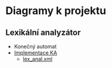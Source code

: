 # Diagramy k projektu

## Lexikální analyzátor
- Konečný automat
- [Implementace KA][online_lex_anal]
  - [lex_anal.xml][lex_anal]


[lex_anal]:lex_anal.xml
[online_lex_anal]:https://www.draw.io/?lightbox=1&highlight=0000ff&edit=_blank&layers=1&nav=1&title=lex_anal.xml#R%3Cmxfile%3E%3Cdiagram%20name%3D%2201-Start%22%20id%3D%22c4acf3e9-155e-7222-9cf6-157b1a14988f%22%3E7Z1Zb%2BM4EoB%2Fyz4YOzNAApHU%2Bdi5ehvoTDeQBWbmaaHYiq1t2crKco759UvZpGweSTtRUYpEBY2GTVOyRVZ9LBaryAk5Xz59LuL7xXU%2BS7IJdmZPE3IxwTgMMP2%2FKnjeFbiEFcyLdLYrQvuCm%2FTvhBU6rHSTzpK1ULHM86xM78XCab5aJdNSKIuLIn8Uq93lmfit9%2FE8UQpupnGmlv6RzsoFeyzP2Zf%2FK0nnC%2F7NyGGf3MbTH%2FMi36zY900wudv%2B7T5exvxerP56Ec%2Fyx4Micjkh50Wel7tXy6fzJKualjfb7rqrFz6tf3eRrMpjLmDd8hBnG%2FboN2VclOzHlc%2B8QehVtO3pm7PHRVomN%2FfxtPrkkfY%2BLVuUy4y%2BQ%2FTlPIvXVeM79HUW3ybZWd0i53mWF9vbkavtH62yLov8R93G2xsU8Sylv57XXuWr6mvv8lXJ5AS59L36oOzZH5KiTJ4OitiDf07yZVIWz7QK%2BxS70e6Sx30X8x5eHPQuL4uZUM3rO%2B0blr5gbftCO3tqk86oyLG3eVEu8nm%2BirPLfenZttWSGWvNg0amz1w8%2F3n45q%2Bq0qm3bVHaf58qHaBF06o30ikvvkozfovte9ag%2FvYuM34Ra3Fawuo7u3e8%2BavL%2F5uU5TMriDdlTov2z%2FA1z%2B%2FrrznsX6zpyOQpLetHoa%2F3T%2FJiF6%2FzTTGtiREyPsTFPGH13F1R1cKvCkKRZHGZPohKr%2Btmdun3PKU%2FpRYgEjLJYJTDRJKU3Q9lV%2B2FhTZ0%2FHxQ7b6qsH75ezxX%2FB7ke6JS%2F6Q%2BCT1JVne%2FYC%2B5dZscJcxBqFDjkyLeVAlLUWqLZJ3%2BHd9uK1QixR6b1vbOJt4FLYmzdL6qxJb2eEKV%2F6xS5pRi%2BRP7YJnOZlvVeBktDLfHEIMrpYKMemBhv1aAsw4lziniN2NtfsJu1FDEThAOhfv6RLxFfne3TsqJjKK3dShCSOk%2FCDzt9LgGFOohno6CEFERVHMJDkLHjjUIuYp%2B%2Ft5H%2FazFEkJBncgNmqkkqMoRpYuoGlxQ8Zku4uKXX5XuEpVtOEYYCqQxlE8BDowyhDRWmTzWvktTuKUwcu8ls8w5NMuO5aGr4SGvB2yUvdWWwh4SbSPiSBLTzDaq7YDew5f3YnP4nlD6BiEBtY9AYayOl9Pq0xX97w%2BVxIt8ebtZD4rCWLIyia9SODI1NSZmGDycqbHA4OOnxoFKYTMT4zcz2BGlzfVen8%2FK9cHns9EwkF0blRDEpgqPmyGak97EjDXQErt6Vb1x%2FmkltV3SIrV9I9QegEPzKDZrnJYBNJuP7Uruxey9O8%2BHwp9zSogv6tZJQxhysAbiXZEJOKru2S%2BrLF0l5%2FlymazsWNwh7s%2FZiLApOEZG4CiYtINxKhxv0EYtQBPEoPXQ2wxaN3Bery85LaT6jQ3gaCAOYy4hIAYwcjmcP4SPQp2jCBZvdWsrbd6oPZuXDyEj1kGxzr37h1yPPgTXUShxPXyd60p98jaue8DO6GggvmiueDBcD8JIaPUP5YpG6mQsXcfZ%2FSL%2BZfprxfngvPqHnf%2FYgXvZsvI0ZjzR8D6AMOMDM7w%2FjQJf8nPQx2QF35Mipb%2B00qrtHfo2GByHfB7UaRL5R%2Fs%2FuFT23f%2FBnaIgC3ah29D65feS46I88Q5AAUxKF16kD9%2BK601Wpta7PjQmch12AW4jj5FkjcCIVTDyaWgHkWRYUasvF3bokC%2BGK%2Fg8rONQhxyNDkGEJfEp7ri28j4d0oZjdmZdqDrUT%2BuCryo0ti7EOW8IYmW0YmSoMZs3ZZGu5p9ms%2B3kTJ6PDTRkk3jSnCzQ2BemQjZJC9FCw7UudIGZnZEx4uu1ffdOgYXdOKduRKR15w%2FlnFLXidL1LJ2npZZ%2FQ%2FRHyek4nmoXGlt%2BMJNDaM3UytPAz%2B8Kfkjjmt8sbymurJheeeL0KsBtmhBmkj6smV75Gj0CDyw%2BenqlGuW9nF5xoYQwIuhMRQ4za2ZEcFeuK93VFe8AY2OoVqGlsyzJA%2BVrPFDGEGkmuteSWZYm8aI7QEZqqHw%2FZ1mA0b04DGBnWfw2RtxOP8l1%2BIeKRAsmXoEmEMDUxMsbcx0a8VCT7IC6y3ZQfRi9NBg9MB5Wq%2F2ehwX1AjIY5ZzfyAQf1XSHy6fruPihKu0QZ9LSYn%2FAFy4FM9HTmIney715rC75pgKk7PBIEZ2h2BkYI1WPemko%2BmBhUOJCpQ%2BCRCRyNjAARPITg3GCz6w0GUONk9GUyeibCeGwhowak5F0R8aB7A%2FgGwrh4EzrARrVMU5A44mdYGwxh8o3lBprCxg1ObBcqDtYxOQRkL0nI1jiaBtkNDGLJuoYJ5DxNyvJGLW4DxaPohvJ%2BC4y8j2PBTJ2llOEHDUjpZdk5FIJsqlK7WOA3VRFv9gNu0OgOtCN6fdbOXdbJOSYW9SIkJqkS957XRASD4SQLynRR%2FQ3%2BibYqA51IhuJnf5GhDR7WRtjIx7Z2ISNWMNG1B0b1ajGfrKRMx7CekSOrzX0mhLSiL2oDm4iE73zlaVQDNUFamNQNJQsZgsUNYm0XLC7gOJAdqkLAPPFiB8aCfVGkvbBQFF36IlgKF7YyUTMM2rbYOJ45EkjJmpSaN3uNuhwBrLDWwCZ%2FuIEcqIKCBMl0JpIfnHVIU5yM%2FrxsgLfvLRnVi3u1ocIaS%2FlNhhTbhvBUpNy63aWCVPPH3sPS8BzK4nPg7JhHY1mVmHU0U6Px8wiPEq2pNui09EzE%2F9tS2KMq8mk7i7KMVSVq5%2BJMaDbYEa%2ByDVDiTFG1mXU4e57tlmrKmtBWkyoO%2F7DVFqMN%2B7f1wiLmrSY7mIcQ1WL%2BolFsODvFrFoZI6tpsdcpytLuRg5bXLRTOy3NVzUJcV0t2u6qkb95CJY6Ldz6vo%2BDAhl%2F6WRybSaC3NDRcsODEoHr0S%2BugBjLmvaTKC3NRjUpMB0F8YYqlrUSwxyoYQxD%2F0Axql4Ikf8YBMgVFNfvqzKi%2FTBShQix22ThWZCum1hIXfifoywxVBVpH6yECyie3uQMAwK5amxCRJycTo0CZNlOqWtqEYrDhOG4oCDEGoThniEYRMY6vJbcFcwjFRd6icMMRwMcUBgYCiaLGZOUefidLiv2LevlmBQDtqOUIsYNBO1bQ0GsQaDnUUoRqoW9RODkEHbbiBacw2dhmZtQqx04OX%2FNnFmJwix77cIwvGggkYg1KWvdLcPt6pH%2FQQhYKQ28YKGh8waXSn21HyVz0US01b%2B9yK2ZUIsR1%2B7be4vayb82hoA6nJVvM4AOJCTWnzI6GsXYyOWoJEJsZqc8jVZry1iobRS4rbpHER4PIWgEQx1x7%2FxinA03F5KmyF%2BPqjAmPWiO8vnMftcsjx2oO3VkRcQx5NkafcT3qvqCA8kuqfWGghaR0Eg0ho3ozUsndXw%2FSIpN4Vmm4nBnpgljaWeJhXG2JFZ9Y3HXMH3nRLj6I6JcbrbwZHgcbwF78%2BPMd56rjTe%2Bq8Pt3J9DwEPt4ZONbdb1vAgZM1n7%2BFkbfQqw8sauFelE1kLCDTXRgcevKyBp8J1I2shApa10T8CLmvDEDXXg8bauO8BuKjxbPWey1rIoufhZG1MJoeXNfBNNjqRtQhBy9qYoAsva8MYQyO2DwKYrLlm3KV2yxq4t7QTWUOODy1sY5oZuLDxZKG%2BCxufOMIJ27hwAC9sw1g4QNgBNtncceUAXtiGsXKAMDtqAU7YxqUDeGEDT83pRtiID%2BzPdce1A3hhA09%2F6EbYXGibzVG3cSmS%2ByQuv8br8nyh2RZpkJsJO3I7awKouPMMejNhhMws4NgTQKXZGAnckjl%2Bs3V1MxBZo7Ybd2PnLs7WiapfA41SRNIZuHwz90MV47Md%2BBjFFhYThqtgSLMxbT1ydKBieCBbTNRiCRGkjVzcMKcQNCy7FpqRg5KtEYmZhVgXrG0MhHxgHG2N96GQFwp70XYHQjPDmtW9WYOri%2F5UNw0Rznm5%2FHalcnKI8zHp7CscGjvbhb4t8rw8HOdoyy2u81lS1fg%2F%3C%2Fdiagram%3E%3Cdiagram%20id%3D%22a5ca31a9-7842-0f6c-e83b-9a48500d62fe%22%20name%3D%2202-CommentAndDiv%22%3E7V1tc5s4EP41nrv70Ax6w%2FAxcZJe59LrTXNz1%2FvUITaxuWLLg%2BW89NdXGAkjJDeOESYYPJ0OLOJNu8%2Fu6tGKDNBo%2FvQ%2BCZazj3QSxgPoTJ4G6HIAoTeE%2FP9U8JwJMBKCaRJNMhHYCm6j76EQOkK6jibhSmnIKI1ZtFSFY7pYhGOmyIIkoY9qs3saq3ddBtNQE9yOg1iX%2FhtN2CyTEg9v5b%2BH0XQm7uxBNztwF4y%2FTRO6XojbDSC63%2Fyyw%2FNAXkq852oWTOhjQYSuBmiUUMqyrfnTKIzTnpW9lp13veNo%2FthJuGD7nCC08hDEa%2FHmHxZxtAhHdD5PL5E9JHuW%2FcLP5irgOxePs4iFt8tgnB555EbAZTM2j%2Fke4JvTOFilOnD4dhzchfFF3jMjGtNkczl0vfnxJiuW0G95V28ukASTiD%2BCbL2gi%2FS293TBhLkAzPf1FxZ98BAmLHwqiEQHvA%2FpPGTJM28ij4Jhdoq0VbH7uFU8kPqaFZROhCwQtjbNr7ztcL4h%2Btzc%2F0jv4Qk3RLFLEzajU7oI4qut9GLTieFEdG6hz3kXJM9fUvkZkbv%2FiWMrFiTsPEUGF4xT5URjKb6O4rjYTPSvu7nGRJ4kFMAlor2T7UltpKf%2FHzL2LATBmlEu2r7DDaXL%2FDZFdcPX6HVF18lY9JUAHX%2FmacgUg0578ae6T8I4YNGDCvcqmsQ2Ndk2bW0tr2h3wgyfIpYf4tvbI4fq2LOtY3HqXzRKXZ70CzKGCbeQ%2BwV5heyRxElbQ%2BEaCJ4LzZZpg9Xu23jqbQCBqsf%2BeXOIcclKs%2FtvbTbvkL3MmGgB4U%2FNsLlfZaq9JuEq%2Bh7cbRqkehbvzFuTiwG55JIgjqaL1Ji5rkPuzy9S%2FxzxgHsuDsyjyWQDit3RQkTSfZwF3hEE8oxBPKwSdk3BwTmDrsxdDrUn2YTe369CNig7ldcpyNUUxD3DJTfE8SxIfv1NU5bqY04oasMSbpAhbAND2EYWwvawD9sVwranu3S3qbDtGeDEXQLfSnecq0836e5wlP6DbjBPAbO4Wy037%2BrGqR%2BcRA98c5puls69lk34UxRa6Rid0fndenVa%2BHTUrBo6WMcnNuDTs4BPv8vJ2F4YlJ6xCEKAmkKhfJoCDJOQrZNFh8IZUuCCfO8MDX0EHISxB4fEPV50A0Dr9j68vQJaSIeW9SHL3rrUGZ7zNib0YBeiDsnogeepuePg7eT30noUV7gMA3YTrNiI5%2FgixeD2lfAGnfGPjpruI4R0h0hATQ4Razq5jB4%2BJR%2FXMYu6RpeiIVE1YRh3DWuiSwHpI1OVyGQg06RtNxCaeiojO4odFVE5tXGUZK%2FnMipBykBmgMbYDPACnfGLjqkTpB4wKOHJ13MFv64I1VMPL0FGyuqevyEOPvMLPzXnz7HywnTOASk81NmMdo65%2FB3Ie%2FWY651zBtAQqKgcVBp0ySurWn1XuoCVIVnugbb67GTmT8jLfhWgmhyrzIn6POUwp2sgpSRNfvw8Beokx99%2FfL388I%2Ben3Qk50fEgKW6cn67xSrdw5Kp7qixuRPYcyLWlWk9Q91bmTon0rGJsLJjxHDY2ERYX%2BdRDVq%2BDi3Q2EyYodSjlaVt0ihtzIQhOcR7E1Nf0l76qS91wsVTPSL0fN0F1jX1hXQuo5NjX8%2FxVSUYwlBdQ1%2FU12NUCUOyfLcYhlBjYUg%2BTbcpeg%2BqcAKejqe6KHpU06KbIpgybJ0mnAwzXrgeSv%2B1SymGLlatSjzXrrUU5faEDEuGVG0xBdLrRlqZckrE2Eg5%2FXx6tETZV50IkJe1mpKinlyx7StkltRA6HWPoUynS8okjZU6yLKz1vtWyfhZGc6D8nQotOJc5WXytRx1uFpT7UoXy8E8UMqNTWPNuihPZLV%2BpXMBTybCio9sbGoI6%2BRNO32ktUIU58xxnJKPdO3kn6WstlRdZMVFSuvaxR2k1%2B4ie0AkqXIE9gDD3kFWcZBEd5D22YO9lanXobSyUk8apZVKPcch6tLdmjxkHeN13Fe22EYnaYwqx%2FrHSDpWDFEeCrgIKsUQRxwY4KOQJyeLLJl6KEwYbAxZOnnSzrhnlTzxzLXkb6I2Anv1wK8IvnZOWlX8vpgJmPZH7IdNZ3nq9BT0lempF9tjF5Wsrtp0Ftbrc9rpNSTTaMFrACJz77foNYhOAPWc6gZK8jN6x0idZG1WnzodljoZlq64pKnUicihdss5VbILQwc4QdeX4%2B5DvZ6c6qhj%2BR7RSZ6%2B4gpiOd92BM6U1MPKgEHrk9f9HKBhiUpzY0dyIp%2BIlUZpwwEOUWllbDVvmH%2FzyJhZ2nWOpo%2BwlD9i2QH36JdXpx%2BxIJX0y4wquUfT92Qbm3MnehlLv4iFY4eo%2BMJETz9qW8RC%2BqKWKgBzDQOw5gr%2F3BP5uoo0Siv5B5ZFLW%2BCdnLrITy6ku%2Bb8NYc4eHqhEcr8eZaJDwwUL%2FWDKuBT32avOxTPd8OMnUu5Orz5683V1%2B6k4mUMn0kPzh%2FDCrY7etTKnlGU31KY%2BtJXJ0J6eTYuUwtIqwjytLYme9u%2Fzhe5v%2B2f38QXf0A%3C%2Fdiagram%3E%3Cdiagram%20id%3D%22be0db20d-7c4d-f1b3-b34a-28f3ec5789cc%22%20name%3D%2203-ID%22%3E7Vlbb9sgGP01lrqHVcbYcfKYS7tN66ZKnbTtqaI2sVmJiTBpmv76gf3h2MWdst4ipY2qyhwuhnO%2B80GIh6eL20%2BSLPNvIqXcC%2Fz01sMzLwiGcaD%2FG2BTA2E8rIFMsrSG0Ba4YHcUQB%2FQFUtp2WmohOCKLbtgIoqCJqqDESnFuttsLnj3rUuSUQe4SAh30Z8sVXmNRsNwi3%2BmLMvhzcNgUFdckeQ6k2JVwOu8AM%2BrT129IHYoWGeZk1SsWxA%2B8fBUCqHqp8XtlHLDrGWt7nf6QG0zbUkLtUsHkOmG8BWs%2FMsMZqY2lgzdRfOuC5N1zhS9WJLE1Ky18hrL1YLrEtKPGSelId7Xz5xcUT5p6JgKLmQ1HD6tPrpJqaS4bvitBpAkZXrqtnUhCvPauSgUxAgKdRkmTaWitw8uHDV06iClYkGV3Ogm0CEEJSE%2BMeix3oqNLJa3hI4AIxBfWTPwlmT9ADz3c45dglMdfFAUUuUiEwXhJ1t0UnFIU%2BC2Rblertz8MvhxFAYW%2BG1qj%2F2KrAo4p5LpiVIJI5SKSDU2RtFAYmRjiYVPGbejV2VgflCNldpOII1GoL1fl6xOpvsfqtQGALJSQkPb5Z0JsWxe0w6E4EHFDU8dvUuxkglAEaQJIjOqOtG9Q1RIyoliN93RnyJy%2BFIityV%2BO0qicH9SRk6O1ATP9NSSnMijD47QXRkPJ2VGo07KRGjk5kzUkzPxM%2BTMwWvYCR2mnWLXTtH%2B3BQ7bmIl4cVqcZRoK%2FlePDV%2FgX%2Fp%2BioXi6tVeVCeuncMQUPUcw4ZuZ6Kn8FTw3dPPdpTo54tKt6fqUaOqX58vew5yR%2Fs1jTsnubjnuN839ZkE%2BFTuLfjvvvoET5C9st9y0ij%2FfnITqdlJEnVShZv1UkhHhzjeISRj8NwGMTR4PXOfCh4EWOhtq1qlx2isULXWHvcoBB2jDV21NVRq7qiSVqyO3JVNTCMLgUrVDWNaOJFM40QzrLCqKaXZG43Jib6WUL4GCoWLE2ryHjYeHBD9x9%2BgmtHmJnXXOd1qA3%2BaTT%2FOMD2tAdmg3jfmXwY%2B9yQ0moi5vNSS35fnWYKuwkWOoJdKMmKbJym1Un9jeTDxjVWI7%2FnhP5iGTB6P1o8PgP2fO%2FdZwYcOIb6fugZMOrnFqz0cfC0fNedkB3U7jTPmw3dWwtJl5SoM1KqaU6kubkwsK%2BkbvBWkiO%2BlxtHkZsbI%2FQsuVEXt7%2BK1Qpuf3jEJ38B%3C%2Fdiagram%3E%3Cdiagram%20id%3D%22c3ba51b9-6a0c-e2ff-eabc-e16de9a6e5de%22%20name%3D%2204-Number%22%3E7V1rb%2BM2Fv01BrofYoikJFIfJ4%2FZXUymHXSm2O6ngWIrtraOFchyJ%2BmvX8kiFfHhRyxRdEUOisKmZUXm5T2899xDcoJunl7%2BmcfPy8%2FZPFlNoDd%2FmaDbCYQEw%2FL%2FVcNr3eBjUjcs8nReN4G3hq%2FpXwlt9GjrNp0nG%2B7CIstWRfrMN86y9TqZFVxbnOfZD%2F6yx2zF%2F9XneJFIDV9n8Upu%2FU86L5Z1a0D8t%2FZ%2FJeliSf8ygWH9wUM8%2B2ORZ9s1%2FXMTiB53%2F%2BqPn2J2K%2Fo7N8t4nv1oNaG7CbrJs6yoXz293CSrqmdZr9Xf%2B7jn0%2Bax82RdnPIFVH%2Fhz3i1pb%2F85%2B3TQ5LTpyteWYeUXyv7vnxz%2FWOZFsnX53hWffKjtH7ZtiyeVuU7UL5crOJN1fle%2BXoVPySr66ZLbrJVlu9uhz7u%2FpWXbIo8%2B6Pp490N8nielo%2FPrl5n6%2BrPPmbrgo4T4Jfv6YMneZG87P3xoOnScqAm2VNS5K%2FlJfQLPjUCHaOI2vDHm8EBopcsW8YOaFtMx9iiufFbR5cvaF%2Br%2B92XO3heDkD6NsuLZbbI1vHq7q31eteHyZz2bavLy5%2Bbv%2F5etU8D9va%2F9LNNEefFh8ojyoZZZZt0xpo%2FpqtV%2BzLaveHuHnP2Jdr%2FZQu93qvfMWNUX%2F9fUhSvtCHeFlnZ9PYb7rPsufkzbWvDvWatOoMz6ibb5jPaRM1UPvEiKbhhfILp82QVF%2Bmf%2FN27WDLQZUnUNuWVN%2FV8wlq%2BJHlaPmiS0zvYYWRwuoP3buVQwsmyg2%2FLR5st4%2Fynf0hjgLfweCAz4CETgEDGTKDATNQDZmKHmWe7E5HdKTTnTUTypnQzTxdp8dNM4UrL7OlhuxmVG6GAdyOiCj0i2Y1wD24UaXEj0Hai2qdG6EZsCmr7ETHnRwxpW470QbJuOUoL3mh5skn%2Fih92F1Q9%2Bpyl62L3GMH1JLgtW%2BJVulhXVit%2FUhVlXFejPS3Tow%2F0g6d0Pt%2BNjP2ORvOed%2FgPTebok02aJKndtdFBv%2FKmMPLo3U7ubXq3L1UvtC7JHh83pY1FczR%2F9DQLAclCX4s8XS8%2BzOdKsBtp3NDYkiIe9BSIpytwANBFDudDnn9ZkKdgLEYOefXwPYR5IeCc6%2BqiENCXDDYr31avqjfe1MaAD7FJaoiAD%2BihKCyJ%2BLAMf8A%2F2fz945%2FMRIw95KvH7yH886OLQjzsYr465oM86EEF6GmL%2BYgDvfNBL1KAHjYIepHkUbfZtsIMycYjLFMhHPF%2BBFTBg6ZCVVOodLnT%2B%2F2IAaDu4GH31bIX4tfWBXSKlyc7Ng49ISYluD0w3nt9%2BaJ%2BgnOnTShTJWPP7Folf3VkAzyMuU6%2FIt0CnRf%2BNuyuPn%2BDXsIgNvj3JX531Rt8U%2F1X9lb7ExnWLUgJfQ8rUF1TSsgK5i46OgfVAxnV2WA3ER1BmWEZe0pYj98DwIkCxANnxwSRlb952IQ6YDOQrOmyxwofoQIfdWWPrDju8FG0bPKSFs1PKV%2B%2F%2FZJTkFNBprHxbjweRpgvUQUItIfM0et9HwpDrGM8LNNIN%2FG6znvv5OE5wsRXLBoGqqKhtsRXD4FkSeKrIJCQQcERlAmkb5%2B%2B%2F%2Fvnb9ZMpwFfIgwiBYekmk0ZPHfpfeQ4pPNdCSHFnBmZcyUEnDH7NaZBYh1BZ8xejQlMeqYsjcmTYpuvbZ3kwgBPEY4Q8JDvE4j906a8PhJI1OsCnzE6j4ZocG%2FdYipQrZhMvdY%2Fgcap%2FZnepROXg2QuZ%2BwljXrgH2DmvGYpKLPGpA9mDnH3vML893th5pAsvcmT5yQu7uNNcbOM80ldwyhnhHyrqGGMFHSRkKQDRZLOgLlvmPVlAbxFwgBMhIqsqoKkawGrSwPOn%2FwoU8hFjoHBNazseeylGqOArzYEIRrQl%2FRUYy3xJUU11teQUp9VUyA%2BL93y6bDaV1M4cn3nmoIvl4rHHpD6x0rFHgnVwWNXjY2g3EEaQlJfTjCcxqYdIQnSSZ%2F4Ux8AHPrYCwhpkHcIzY2vp6ZsCcorKsehhsrxycaUi7OWLWEXXQthxVYQ2nzJqfvP9yUWsuqOmE42plycHbt%2BrR6%2Fe33rypsSj%2FDxA%2BwnKBGJMh1RSSCzMlZK2KLQ5yEyGnC3nEAPQWMJRCpKe77BcIOxExZBZHDYt7xpiAQ5bj8SXz6q0SLxDeRCraX4KJBu3oAV2sBtwdgBHxWkGzOmEXyUeZBvn77f%2FvLb9b3MX4%2FVnXDER4whK7QOofELHLvRwZ0UctnAZLjhtlrs15i%2BSWx0QvZ%2BjYkNciWBzJVYpvETZzns%2B6ZEfqHTtZ%2FvWSxcvJQUm%2B2hZlFpNDy2%2FQD02DkOl7izHBtBTo8nFGZCPg3wFEVOXYK8cBApizdSSFRk1YHCbweDREeR9GtMhqZGjKmSith4hAGOhKqMFw0YMjqapINLqUQgBhdchU4EQoTzQIjCl3SJQEJHbHTwJRVLZTLWkIkNW6cnoaoJFeG7tiN29DAadogGWHTHTU8GuUIsMxpjFw3go4xGKMgWL4nQYAPI6QL4CB0OGaFjTQzG3x8C2dZfNEBim3%2BdCI4qxcClLNMJCU9zskXJfS27wfYtu8FHl93gSNiEFl4SFMtsieOWKy6Z55abKWsIbhk77qRDcKrgTrDBchuWuZO7X3%2F9fn%2F3uz3OBPlKNmJc%2FxB6LSyfwWnZku9A0BHgAVd8syTEQdk5Z9kq8uzIIA1MBiBNLDIl8E535f5t6bY16deaxOBZaex5LBbL8XktgBEyJZYjvfIqY%2FQeXQcDyTviCYEnAFhYBtrfFnhEpj5cIi3tVAmgqsqjK5Fm24a5Se4cNw0V0afJiEXelZDb6GUCryf7NoG5kv1thCKFgF%2FyHoFwSgIMfFj%2Ff0DFAtGzrsaO8iqTlnDRpcEzBYjMoIy9vFqP3wOkfgiJjjXZQDh3SbhBL4w%2FG162F1%2BbrWAYXKKjcKkrZYjc%2Bprz4ZLFJBzhT8zBJXse6wVeIe9fJIDG%2FAs6%2Fzrfv%2FzLCkcieVORsWsM6vF7SO0FmDtdhKggkrkQy%2FTiQioGPEja4DfgbpyRHg7EjlQsUogJIoNEfyRzIGNPxerxewj7IjYjXAb2yXoPl17tINA%2FBoHawj%2B3iWoHCFSwUZFBsX8k0xc2iXkQEd0KKRIpXXIe4Ll1M%2Be7UiP44FIpg4Ke5oGU4rgvq%2B3mc7rebuxwLGG7nUh1DDsTkvbvV46h6OJXCorCZJgOPPs4CjqEDwTqCAF4QYF6M2psVmbzK1NAGZwbitGBJy9EsUynHQpnIhGVVEZfZOcWnXSZgYg8AwFokCUHntvatG97AtW0N5g9ZRWGZRrfUFgtDRAhpkS%2BgK3UdirffS6kw1vUqhkM%2BIkTNHFN%2FzLf5mc5na8QvAgVLwQUm7LrEvoC4JazdHFVqJrtDJK8zRM5se9%2Bh%2BO1ghEGptS%2BAOjZSsQSVhgodgxpHMCM98nMyNjLzHQMj1Py2wwx24vSBPGRYhQdBU1tGQRwhEsX0FQocxoO0QxoysIPS3W%2FgeBknjHhLwBu69QOTsYaLygykdUfoy%2BsgcNn6F6c%2BhdATctZ%2Fv7pQKedBdXuiDQsyd199b17C2IhkgUe6Xdzweb32ysrF5P%2BEoyRIV05gFCLl1uS9EOFZAW8Y0D0P7VCWbMy%2BqS%2FHsOHptbLEpc3w8Yl8kLJp8Q%2BU8oV6FbYdAFCxTYjzTA3A4TyIhubZEiRuHE8QIrCujYdEnS6lS7epFitYTiskHUro8%2FY4bHtQy5NCgtlWsU6KSw75PbtOBpsKqJAmggUOzAQqWgSYLI0gGTiws7SgBS2e6GpRaFAcfKBTWEeQIL2v1lZOEiY1%2B8ZB2OEMdVBBoDF5kZgTHGUgWUSZCAs0SjtAY1JkLGrbXZxL1WmxDbSNuNechDulMWtDLLxOdXKXG3KYk2HHljiZcpzD0xulQ%2BIHIuPno8gR0%2BL9Nli2MvgIxQHGnz79P32l9%2Bu7%2BXofLTA5wvAFwbcDqUsqxwk2Oj3VAPrYFBV7Y1UrjoYDFq%2FRV9T1mDuFaCj7qVNTKHppAJLaohElSqbjTLs26iPjuEDUQb2PF6%2B1LEGsmcFBeRv0FNE4rb1q4MJCTUDRTamLwxxnEcHnGQRB08pmqyMsN3P9NrTs8mexOS6XfZE1le6pOTND4dK3sq3eZYV7bmu7Mnl52yeVFf8Hw%3D%3D%3C%2Fdiagram%3E%3Cdiagram%20id%3D%22ff232827-a5b5-4a10-5ba3-0933988b391f%22%20name%3D%2205-String%22%3E7V1tc6O2Fv41nrv9sBm9IcHHTZr03ulu29l05vZ%2B6hBDbO4S42KySfrrK4yEDZJf1iDLi8h0uiAjGevoeXR0ztHRBN88vf6Uh8v5pyyK0wkC0esE%2FzhBCAJE%2BT9lyVtV8h6CAFRFszyJxGObgvvk71jWFaXPSRSvGg8WWZYWybJZOM0Wi3haNMrCPM9emo89ZmnzW5fhLFYK7qdhqpb%2BN4mKeVXq%2BWRT%2Fu84mc3FN%2FvyFz%2BE0y%2BzPHteiK%2BbIPy4%2Fqs%2BfgplU%2BJ3ruZhlL1sFeHbCb7Js6yorp5eb%2BK07FzZa1W9ux2f1q%2Bdx4vimAqoqvA1TJ%2FFL799%2FRTmX8TbFW%2ByQ3g13vf85vplnhTx%2FTKclp%2B88AHAy%2BbFU8rvIL%2BcpeGq7HzAr9PwIU6v6y65ydIsXzeH79Z%2F%2FJFVkWdf6j5eN5CHUcJfXz69yBbl1z5mi0KME0j4vXjxOC%2Fi150%2FHtZdysdqnD3FRf7GHxEVsKghRimkDFcFLxuRQywkNd8StyfKQjHKZnXTm67mF6K39T2P1S6O%2BBAUt1lezLNZtgjT203p9boX40j07lan8x%2Bcv%2F1Rll958vZ%2F4rNVEebFhxITvGBaSieZyuK7JE23HxMdTNdtRLKSkAAvEc%2BD6k6Ko6z%2B%2F7go3kRB%2BFxkvGjzGz5m2bL%2Bmm15o52CLTujIdZV9pxPRZFAIX%2FjWSxEQo8Wfh6nYZF8bbbeRZJEwdCU35ZX5Q34lyLofJ49PTyvBoUlQptY8pGKpSBQoURpdwF4I5ROhhJVoYTsQYlqoIR%2F5G82nYf5ux9UJDWkOCA0tWYm5qEr32OQoPX%2F5cS1PU9BzTyFe5in2Aiuk8EVqOAiRw%2BF3sHlK%2BD6RZEtH7JFU2R5vEr%2BDh%2FWD5T9ucySRbF%2BC%2B964vE57jpMk9milBn%2FRTHHxXU59BOuS38QHzwlUbQeF7tRJ5TkbwCT0PzFm2006u2eZXtBBq5wvVI5urNFa7%2BVvbD1SPb4uOIibkuj%2FtKjBBSoyvjnz39%2BvP3DWd4LELPFe7LdkfhOID6IVOaDFqkPwlGY%2FQqTWRSmarTI4%2BI5X7hKkwhQ%2FwqzAEOACfERI2ekydGO0QFZGkNGYBFYqiUjj5dxWHwMV8UNX4EJswZ%2F4Zw%2F4ArapGZZow1ozIQeNIQvM8YNuI2uCmxDxBdT8WVTC1HNGx8U6Q5rBVYN371LMNxU%2BSeXsx6Tw2dLXvdFnixmKiQH6B2plebapKtbfplyj8jB5GbfexQ1%2B55KO%2FlZ%2Bn5cLZ0%2B5yDNasmmd0q%2Bzy731MS7UTW5ATqoPL%2BpxkGfBgqkTHmo%2BvX2DhE1Oj%2BUTp%2FoiJp1Vd4L4dvWA0Kh6qYsSMXSLGkCd8RPjod4X%2BJvKZPS2hK0mINR2BosVZMnD52zOLAdGjrYszjfjj5sMeGylg7LiGfLmTN6sbsgTOPGxr5FhKmO7KGbUQ56shGml2Q50biyf%2F%2F5z%2FvfP%2F%2Fnl58cIkDSIEAEAtAgwPPxHx6d2afzH9at6C26afBonulXmMSieUa%2Bj7vObIUmIQW2vNnYjDfbDW%2BbXHU1eBJZhJbqzh66nliN3%2B%2FU3SbHz7bLZxlPkzCtYg8c8PvwJXJTPD5jKvsZ25JER8XidPbzL4z9VOf10MO9q%2FG7j%2F28pqrx%2FqLoTzVrNB11iP71XO4LvVZVwyH661jQpMKAqQZDU%2F46HPTJhANkO%2BmcaSyjLIZWETVcZPBsFxxgO8RkcO5F8JscMkpEz4coejd1xy9CcEvHYzodz9QKlyAzOt73v8KNX5OiXqzza6mrHsOGmjhuEx6Sk9zXntRC64lUBL7c7apAWbcKCADSGpPdHOTSVO4Qu1c43Uki70tlFrfkhLqxvYz79LSt9jsXHMiZcPvrXXnLbsr%2FEA2fSrpfPKyW626laSnoKPnKL2flZavuR%2FkIf42tp9QZZoBqM2mLz%2FfUMDeINHqzj3uYXcZUDDtml2NmEV0QlEU%2FE1EjWcbtQOVSo70fiKoLU2P7gYihSBYX8KVLx2BzzepeHAs5FMcCKWrpkt10Gmno800oMWO%2BBgKbRrpyb6StGD9Ps2PIMfcR8lviQBSoAjDlPpJT3qj8nTA5eUidnDwDGyCOFiZS0ORmGHPtY5CYwgRZiuLzxlwLHQCmsdHJQW4FYKoJJFlFySwptMbwAZoqMGiaKvjKCilgMpYzcrRUdMCSxlIhc%2BdawZJqqXAMS4Q286%2FyxeUZ86%2BOu2s6YEkTN8QsBiR7qlXCdSzpki8Yw1KvkSeOYUkaYhs6nkULH3UvKsXbH5VS%2Bi2BYJiuNj3YqtKLUU8OoV2eSc2%2BjAFSoKKae0A1JJmiQJn7ZqTAUyhQdzaCgUwKRwvTvdCNavzucXJQRjumnRawbIGtHwI8EJrhWBiywoRUk%2F3RGBOORooOTKhJ%2FkgNKIMnBeVhrzWsGGgd1PSNFTrH2FHVhjJ4ot6fnLLUVYlcj%2FW0Y%2BS12UzdKjHB5OoOoAaTF24SOINnVGX9kcBPJnAGNARuMe%2B8zBfoEkP6e7FV7jHBbSrrRpC9MiBT7S9O5r5UONDH5%2BNAuW1vzKlwCgdilQNtWjRlTjeHYhbZfmzx5TzuRyk0Ys9kqv3FzTgeQlth2wQGluJ4ZEabUSs8hRE1sQeeRX8pU7OWDJ4RyQFGZHVkVT9pZmQrLez1Q5BjvtYdBOkF1BZBmgkoGYDKKDcpC64X25TBcdTp65TJS9mmTFlr%2BNEgaI2ZbgZO5uD5p4e22%2FiYdPRE9cvFZoJfBoD7U9FtQDHqB92eOAyrL3T77oXasEMJYIJ6%2B9wFZvvzR7NQv1hnFncL%2BapZaOjo8w%2Bahah3UXhTDUGu7ValsG0GJ8zSCscfTUAd2E%2BzkR8Ci55B31CcjhtzmVaaFn0cvqE0uM5KM7B4WIx%2FhnwpTgkTAovRxL6heBpnpRlYPClNvo%2FzCUFBK8NAQNToDGOaqDzccNRET4BUgFRI%2BRY3QgejUaVnYVrMvyffx92jgZQFO2dGW0cDBYaSr7gBLc3RQDZ3pQXuHQ0U7D8a6D24gvUYl7G8goA6xrVRbaO9GjcDNQhHBvoi8K4M5PgBqnrOUGkTklYCAw%2F6ZyTK0XzSgSg12UBs7nkI1D1EgyfK%2FacINYiyIzOayEoa7D5G6HujwvW9eEewU6YdeJGhc%2FKiocwuTvBibXU0vZv3WGlCoAacDJ4ZD%2BZ2gUzKqV8Vkmkb7ZU36xE2Eudh4qSyjXMQJ5RpIUfmPIk5NRlhbMYKQaBGogydOcUQ3hMthIncXnwR0UL1qBnZ8DAb%2BuSMaiQEvQabfG%2BMt8%2FBdBQbarLCGNsDoZ6U1jZoM%2BxdBVt%2FXrPF6i1FI5sx8s1HwClfK9Jy7TzRDbZXSs0KncO1IVC3XQ1%2FEtifb4arz55UQi9kEtidQcb1SUDZLccCc84ofptnZc61jSB5R84%2FZVFcPvEP%3C%2Fdiagram%3E%3C%2Fmxfile%3E


